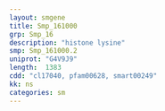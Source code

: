 ```yaml
---
layout: smgene
title: Smp_161000
grp: Smp_16
description: "histone lysine"
smp: Smp_161000.2
uniprot: "G4V9J9"
length:  1383
cdd: "cl17040, pfam00628, smart00249"
kk: ns
categories: sm
---
```


